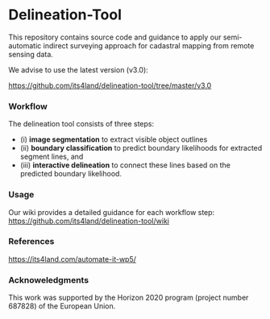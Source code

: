 # Delineation-Tool
This repository contains source code and guidance to apply our semi-automatic indirect surveying approach for cadastral mapping from remote sensing data. 

We advise to use the latest version (v3.0):

https://github.com/its4land/delineation-tool/tree/master/v3.0

### Workflow
The delineation tool consists of three steps:
   * (i) **image segmentation** to extract visible object outlines 
   * (ii) **boundary classification** to predict boundary likelihoods for extracted segment lines, and 
   * (iii) **interactive delineation** to connect these lines based on the predicted boundary likelihood.

### Usage
Our wiki provides a detailed guidance for each workflow step:
https://github.com/its4land/delineation-tool/wiki

### References
https://its4land.com/automate-it-wp5/

### Acknoweledgments
This work was supported by the Horizon 2020 program (project number 687828) of the European Union.
